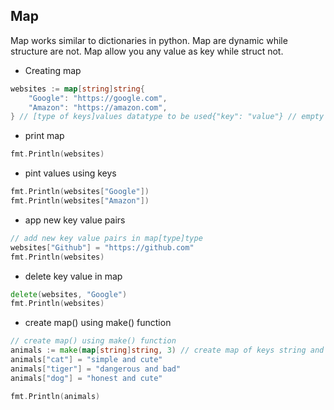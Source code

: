 ## Map

Map works similar to dictionaries in python.
Map are dynamic while structure are not.
Map allow you any value as key while struct not.

- Creating map
```go
websites := map[string]string{
    "Google": "https://google.com",
    "Amazon": "https://amazon.com",
} // [type of keys]values datatype to be used{"key": "value"} // empty map {}
```

- print map
```go
fmt.Println(websites)
```

- pint values using keys
```go
fmt.Println(websites["Google"])
fmt.Println(websites["Amazon"])
```

- app new key value pairs
```go
// add new key value pairs in map[type]type
websites["Github"] = "https://github.com"
fmt.Println(websites)
```

- delete key value in map
```go
delete(websites, "Google")
fmt.Println(websites)
```

- create map() using make() function

```go
// create map() using make() function
animals := make(map[string]string, 3) // create map of keys string and values string has capacity of 3
animals["cat"] = "simple and cute"
animals["tiger"] = "dangerous and bad"
animals["dog"] = "honest and cute"

fmt.Println(animals)
```